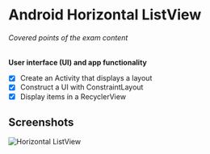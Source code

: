 # Android Horizontal ListView 

###### Covered points of the exam content 

**User interface (UI) and app functionality**
- [x] Create an Activity that displays a layout
- [x] Construct a UI with ConstraintLayout
- [x] Display items in a RecyclerView

## Screenshots
![Horizontal ListView](https://www.behance.net/gallery/68918033/Practicing-Android-Horizontal-List-View)





